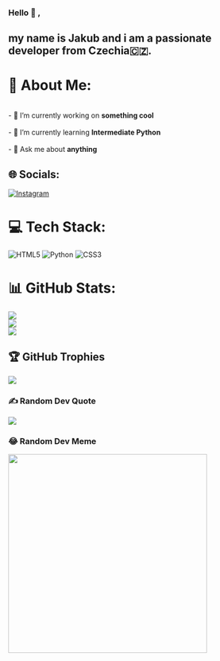 ### Hello 👋 ,
## my name is Jakub and i am a passionate developer from Czechia🇨🇿.
# 💫 About Me:
<br>- 🔭 I’m currently working on **something cool**<br><br>- 🌱 I’m currently learning **Intermediate Python**<br><br>- 💬 Ask me about **anything**<br>


## 🌐 Socials:
[![Instagram](https://img.shields.io/badge/Instagram-%23E4405F.svg?logo=Instagram&logoColor=white)](https://instagram.com/jaku.bjelinek) 

# 💻 Tech Stack:
![HTML5](https://img.shields.io/badge/html5-%23E34F26.svg?style=for-the-badge&logo=html5&logoColor=white) ![Python](https://img.shields.io/badge/python-3670A0?style=for-the-badge&logo=python&logoColor=ffdd54) ![CSS3](https://img.shields.io/badge/css3-%231572B6.svg?style=for-the-badge&logo=css3&logoColor=white)
# 📊 GitHub Stats:
![](https://github-readme-stats.vercel.app/api?username=Jakub-Jelinek-git&theme=algolia&hide_border=false&include_all_commits=false&count_private=false)<br/>
![](https://github-readme-streak-stats.herokuapp.com/?user=Jakub-Jelinek-git&theme=algolia&hide_border=false)<br/>
![](https://github-readme-stats.vercel.app/api/top-langs/?username=Jakub-Jelinek-git&theme=algolia&hide_border=false&include_all_commits=false&count_private=false&layout=compact)

## 🏆 GitHub Trophies
![](https://github-profile-trophy.vercel.app/?username=Jakub-Jelinek-git&theme=algolia&no-frame=false&no-bg=false&margin-w=4)

### ✍️ Random Dev Quote
![](https://quotes-github-readme.vercel.app/api?type=horizontal&theme=tokyonight)

### 😂 Random Dev Meme
<img src='https://memer-new.vercel.app/' style="height: 400px;"/>

<!-- Proudly created with GPRM ( https://gprm.itsvg.in ) -->
